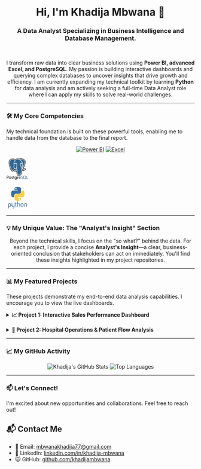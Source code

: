 <!-- START OF PROFILE -->

<!-- 
This is your new professional GitHub Profile README.
Instructions:
1. Copy all of this code.
2. Go to your special repository (KhadijaMbwana/KhadijaMbwana).
3. Click the pencil icon on the README.md file to edit it.
4. Delete everything in that file and paste this code.
5. Replace the few remaining links in brackets [ ] with your project links.
-->

<!-- HEADER -->
<h1 align="center">Hi, I'm Khadija Mbwana 👋</h1>
<h3 align="center">A Data Analyst Specializing in Business Intelligence and Database Management.</h3>

<br>

<!-- ABOUT ME -->
<p align="center">
  I transform raw data into clear business solutions using <strong>Power BI, advanced Excel, and PostgreSQL</strong>. My passion is building interactive dashboards and querying complex databases to uncover insights that drive growth and efficiency. I am currently expanding my technical toolkit by learning <strong>Python</strong> for data analysis and am actively seeking a full-time Data Analyst role where I can apply my skills to solve real-world challenges.
</p>

---

### 🛠️ My Core Competencies

My technical foundation is built on these powerful tools, enabling me to handle data from the database to the final report.

<p align="center">
  <!-- Visualization & Business Intelligence -->
  <a href="https://powerbi.microsoft.com/en-us/" target="_blank" rel="noreferrer"><img src="https://raw.githubusercontent.com/microsoft/PowerBI-Icons/main/PNG/Power-BI-Desktop.png" alt="Power BI" width="60" height="60"/></a>
  <a href="https://www.microsoft.com/en-us/microsoft-365/excel" target="_blank" rel="noreferrer"><img src="https://img.icons8.com/color/48/000000/ms-excel.png" alt="Excel" width="60" height="60"/></a>

  <!-- Database -->
  <a href="https://www.postgresql.org" target="_blank" rel="noreferrer"><img src="https://raw.githubusercontent.com/devicons/devicon/master/icons/postgresql/postgresql-original-wordmark.svg" alt="PostgreSQL" width="60" height="60"/></a>

  <!-- Currently Learning -->
  <a href="https://www.python.org" target="_blank" rel="noreferrer"><img src="https://raw.githubusercontent.com/devicons/devicon/master/icons/python/python-original-wordmark.svg" alt="Python" width="60" height="60"/></a>
</p>

---

### 💡 My Unique Value: The "Analyst's Insight" Section

<p align="center">
  Beyond the technical skills, I focus on the "so what?" behind the data. For each project, I provide a concise <strong>Analyst's Insight</strong>—a clear, business-oriented conclusion that stakeholders can act on immediately. You'll find these insights highlighted in my project repositories.
</p>

---

### 📊 My Featured Projects

These projects demonstrate my end-to-end data analysis capabilities. I encourage you to view the live dashboards.

<!-- PROJECT 1: SALES ANALYSIS -->
<details>
  <summary><strong>📈 Project 1: Interactive Sales Performance Dashboard</strong></summary>
  <br>
  <p>
    Designed and built a comprehensive sales dashboard in <strong>Power BI</strong> using data queried directly from a <strong>PostgreSQL</strong> database. This project tracks key performance indicators (KPIs) like revenue, profit margins, and sales by region, allowing stakeholders to identify top-performing products and pinpoint areas for growth.
  </p>
  <ul>
    <li><strong>Tech Used:</strong> Power BI, PostgreSQL, Advanced Excel (for initial data validation)</li>
    <li><strong>Repo:</strong> <a href="[LINK_TO_YOUR_SALES_PROJECT_GITHUB_REPO]">View Project Code & SQL Queries</a></li>
    <li><strong>Live Demo:</strong> <a href="[LINK_TO_YOUR_POWER_BI_PUBLIC_DASHBOARD_FOR_SALES]">View Interactive Dashboard</a></li>
  </ul>
  <img src="[LINK_TO_YOUR_SALES_DASHBOARD_IMAGE_OR_GIF]" alt="Sales Dashboard GIF">
</details>

<br>

<!-- PROJECT 2: HOSPITAL ANALYSIS -->
<details>
  <summary><strong>🏥 Project 2: Hospital Operations & Patient Flow Analysis</strong></summary>
  <br>
  <p>
    Analyzed hospital operations data to optimize patient flow and resource allocation. I used <strong>PostgreSQL</strong> to manage and query patient admission and discharge data, and built a <strong>Power BI</strong> dashboard to visualize trends in bed occupancy rates, average length of stay, and patient wait times. The goal was to provide hospital administrators with data to improve patient care and operational efficiency.
  </p>
  <ul>
    <li><strong>Tech Used:</strong> Power BI, PostgreSQL</li>
    <li><strong>Repo:</strong> <a href="[LINK_TO_YOUR_HOSPITAL_PROJECT_GITHUB_REPO]">View Project Code & SQL Queries</a></li>
    <li><strong>Live Demo:</strong> <a href="[LINK_TO_YOUR_POWER_BI_PUBLIC_DASHBOARD_FOR_HOSPITAL]">View Interactive Dashboard</a></li>
  </ul>
  <img src="[LINK_TO_YOUR_HOSPITAL_DASHBOARD_IMAGE_OR_GIF]" alt="Hospital Dashboard GIF">
</details>

---

### 📈 My GitHub Activity

<p align="center">
  <img src="https://github-readme-stats.vercel.app/api?username=KhadijaMbwana&show_icons=true&theme=dracula" alt="Khadija's GitHub Stats" />
  <img src="https://github-readme-stats.vercel.app/api/top-langs/?username=KhadijaMbwana&layout=compact&theme=dracula" alt="Top Languages" />
</p>

---

### 📫 Let's Connect!

I'm excited about new opportunities and collaborations. Feel free to reach out!
## 📬 Contact Me

- 📧 Email: [mbwanakhadija77@gmail.com](mailto:mbwanakhadija77@gmail.com)
- 💼 LinkedIn: [linkedin.com/in/khadija-mbwana](https://linkedin.com/in/khadija-mbwana)
- 🐱 GitHub: [github.com/khadijambwana](https://github.com/kadija123)



<!-- END OF PROFILE -->
